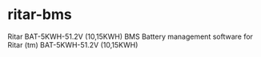 # ritar-bms
Ritar BAT-5KWH-51.2V (10,15KWH) BMS
Battery management software for Ritar (tm) BAT-5KWH-51.2V (10,15KWH)

